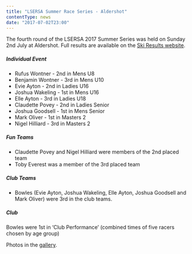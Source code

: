 ```yaml
---
title: "LSERSA Summer Race Series - Aldershot"
contentType: news
date: "2017-07-02T23:00"
---
```


The fourth round of the LSERSA 2017 Summer Series was held on Sunday 2nd July at Aldershot. Full
results are available on the [Ski Results website](https://skiresults.co.uk/events/836).

##### Individual Event
* Rufus Wontner - 2nd in Mens U8
* Benjamin Wontner - 3rd in Mens U10
* Evie Ayton - 2nd in Ladies U16
* Joshua Wakeling - 1st in Mens U16
* Elle Ayton - 3rd in Ladies U18
* Claudette Povey - 2nd in Ladies Senior
* Joshua Goodsell - 1st in Mens Senior
* Mark Oliver - 1st in Masters 2
* Nigel Hilliard - 3rd in Masters 2

##### Fun Teams
* Claudette Povey and Nigel Hilliard were members of the 2nd placed team
* Toby Everest was a member of the 3rd placed team

##### Club Teams
* Bowles (Evie Ayton, Joshua Wakeling, Elle Ayton, Joshua Goodsell and Mark Oliver) were 3rd in the
club teams.

##### Club
Bowles were 1st in ‘Club Performance’ (combined times of five racers chosen by age group)

Photos in the [gallery](/gallery/2017/170702_LSERSA_4_aldershot).
